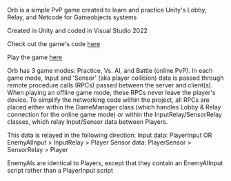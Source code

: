Orb is a simple PvP game created to learn and practice Unity's Lobby, Relay, and Netcode for Gameobjects systems

Created in Unity and coded in Visual Studio 2022

Check out the game's code [here](https://github.com/Nathan-Amiri/Orb/tree/main/Assets/Scripts)

Play the game [here](https://machine-box.itch.io/orb)

Orb has 3 game modes: Practice, Vs. AI, and Battle (online PvP).
In each game mode, Input and 'Sensor' (aka player collision) data is passed through remote procedure calls (RPCs) passed between the server and client(s).
When playing an offline game mode, these RPCs never leave the player's device. To simplify the networking code within the project, all RPCs are placed either within the GameManager class
(which handles Lobby & Relay connection for the online game mode) or within the InputRelay/SensorRelay classes, which relay Input/Sensor data between Players.

This data is relayed in the following direction:
Input data: PlayerInput OR EnemyAIInput > InputRelay > Player
Sensor data: PlayerSensor > SensorRelay > Player

EnemyAIs are identical to Players, except that they contain an EnemyAIInput script rather than a PlayerInput script

